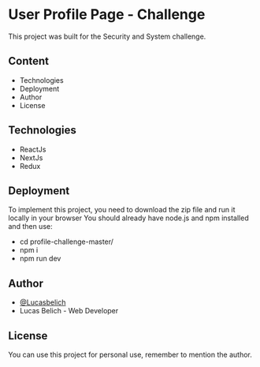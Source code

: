 # User Profile Page - Challenge

This project was built for the Security and System challenge.

## Content

- Technologies
- Deployment
- Author
- License

## Technologies

- ReactJs
- NextJs
- Redux

## Deployment

To implement this project, you need to download the zip file
and run it locally in your browser
You should already have node.js and npm installed and then use:

- cd profile-challenge-master/
- npm i
- npm run dev

## Author

- [@Lucasbelich](https://github.com/Lucasbelich)
- Lucas Belich - Web Developer

## License

You can use this project for personal use, remember to mention the author.
